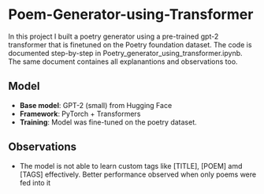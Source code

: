 # Poem-Generator-using-Transformer
In this project I built a poetry generator using a pre-trained gpt-2 transformer that is finetuned on the Poetry foundation dataset.
The code is documented step-by-step in Poetry_generator_using_transformer.ipynb. The same document containes all explanantions and observations too.

## Model  
- **Base model**: GPT-2 (small) from Hugging Face  
- **Framework**: PyTorch + Transformers  
- **Training**: Model was fine-tuned on the poetry dataset.  

## Observations
- The model is not able to learn custom tags like [TITLE], [POEM] amd [TAGS] effectively. Better performance observed when only poems were fed into it
  

